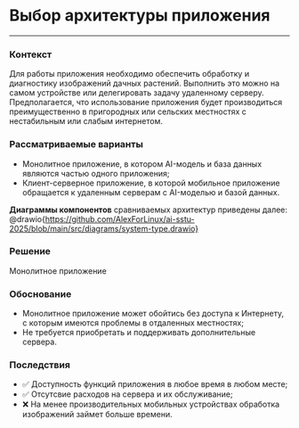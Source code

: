 # Выбор архитектуры приложения
----------
### Контекст
Для работы приложения необходимо обеспечить обработку и диагностику изображений дачных растений. Выполнить это можно на самом устройстве или делегировать задачу удаленному серверу. Предполагается, что использование приложения будет производиться преимущественно в пригородных или сельских местностях с нестабильным или слабым интернетом.
### Рассматриваемые варианты
- Монолитное приложение, в котором AI-модель и база данных являются частью одного приложения;
- Клиент-серверное приложение, в которой мобильное приложение обращается к удаленным серверам с AI-моделью и базой данных.

**Диаграммы компонентов** сравниваемых архитектур приведены далее:
@drawio{https://github.com/AlexForLinux/ai-sstu-2025/blob/main/src/diagrams/system-type.drawio}

### Решение
Монолитное приложение
### Обоснование
- Монолитное приложение может обойтись без доступа к Интернету, с которым имеются проблемы в отдаленных местностях;
- Не требуется приобретать и поддерживать дополнительные сервера.
### Последствия
- ✅ Доступность функций приложения в любое время в любом месте;
- ✅ Отсутсвие расходов на сервера и их обслуживание;
- ❌ На менее производительных мобильных устройствах обработка изображений займет больше времени.